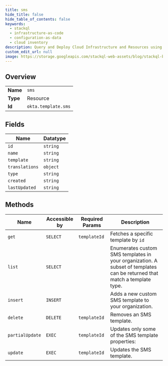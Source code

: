 ```yaml
---
title: sms
hide_title: false
hide_table_of_contents: false
keywords:
  - stackql
  - infrastructure-as-code
  - configuration-as-data
  - cloud inventory
description: Query and Deploy Cloud Infrastructure and Resources using SQL
custom_edit_url: null
image: https://storage.googleapis.com/stackql-web-assets/blog/stackql-blog-post-featured-image.png
---
```

  
    

## Overview
<table><tbody>
<tr><td><b>Name</b></td><td><code>sms</code></td></tr>
<tr><td><b>Type</b></td><td>Resource</td></tr>
<tr><td><b>Id</b></td><td><code>okta.template.sms</code></td></tr>
</tbody></table>

## Fields
| Name | Datatype |
| ---- | -------- |
| `id` | `string` |
| `name` | `string` |
| `template` | `string` |
| `translations` | `object` |
| `type` | `string` |
| `created` | `string` |
| `lastUpdated` | `string` |
## Methods
| Name | Accessible by | Required Params | Description |
| ---- | ------------- | --------------- | ----------- |
| `get` | `SELECT` | `templateId` | Fetches a specific template by `id` |
| `list` | `SELECT` |  | Enumerates custom SMS templates in your organization. A subset of templates can be returned that match a template type. |
| `insert` | `INSERT` |  | Adds a new custom SMS template to your organization. |
| `delete` | `DELETE` | `templateId` | Removes an SMS template. |
| `partialUpdate` | `EXEC` | `templateId` | Updates only some of the SMS template properties: |
| `update` | `EXEC` | `templateId` | Updates the SMS template. |

